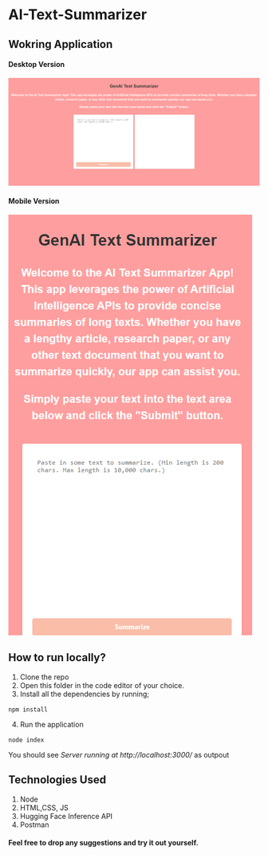 # AI-Text-Summarizer

## Wokring Application
#### Desktop Version
<img alt="desktop" src="./public/images/output/desktop.png" >  

#### Mobile Version
<img alt="desktop" src="./public/images/output/mobile.png" >

## How to run locally?
1. Clone the repo
2. Open this folder in the code editor of your choice.
3. Install all the dependencies by running; 
```
npm install
```
4. Run the application
```
node index
```
You should see *Server running at http://localhost:3000/* as outpout

## Technologies Used

1. Node
2. HTML,CSS, JS
3. Hugging Face Inference API
4. Postman


#### Feel free to drop any suggestions and try it out yourself.